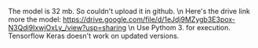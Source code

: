 The model is 32 mb. So couldn't upload it in github. \n
Here's the drive link more the model: https://drive.google.com/file/d/1eJdj9MZygb3E3pox-N3Qdi9IxwjOxLy_/view?usp=sharing \n
Use Pythom 3. for execution. Tensorflow Keras doesn't work on updated versions.

